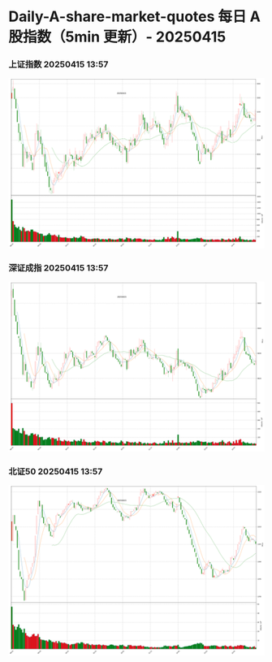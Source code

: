 
# Daily-A-share-market-quotes 每日 A 股指数（5min 更新）- 20250415

### 上证指数 20250415 13:57
![](./fig/2025/4/20250415-sh000001.png)

### 深证成指 20250415 13:57
![](./fig/2025/4/20250415-sz399001.png)

### 北证50 20250415 13:57
![](./fig/2025/4/20250415-bj899050.png)
